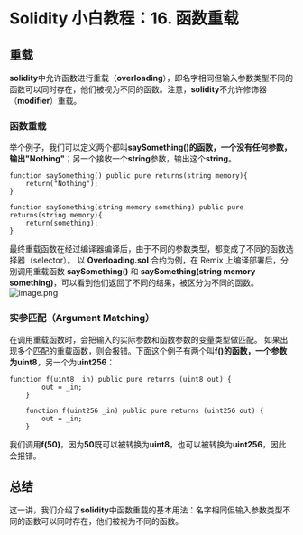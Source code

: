 # Solidity 小白教程：16. 函数重载

## 重载

**solidity**中允许函数进行重载（**overloading**），即名字相同但输入参数类型不同的函数可以同时存在，他们被视为不同的函数。注意，**solidity**不允许修饰器（**modifier**）重载。

### 函数重载

举个例子，我们可以定义两个都叫**saySomething()**的函数，一个没有任何参数，输出**"Nothing"**；另一个接收一个**string**参数，输出这个**string**。

```solidity
function saySomething() public pure returns(string memory){
    return("Nothing");
}

function saySomething(string memory something) public pure returns(string memory){
    return(something);
}
```

最终重载函数在经过编译器编译后，由于不同的参数类型，都变成了不同的函数选择器（selector）。
以 **Overloading.sol** 合约为例，在 Remix 上编译部署后，分别调用重载函数 **saySomething()** 和 **saySomething(string memory something)**，可以看到他们返回了不同的结果，被区分为不同的函数。
![image.png](https://cdn.nlark.com/yuque/0/2023/png/97322/1694577125621-a54d3a52-df16-43a5-b178-04f6a74113b1.png#averageHue=%2330384d&clientId=u94f0945b-ce24-4&from=paste&id=u1938cef5&originHeight=544&originWidth=576&originalType=url&ratio=2&rotation=0&showTitle=false&size=107256&status=done&style=none&taskId=u59d6e5df-8300-460f-9f64-e671b40bb15&title=)

### 实参匹配（Argument Matching）

在调用重载函数时，会把输入的实际参数和函数参数的变量类型做匹配。 如果出现多个匹配的重载函数，则会报错。下面这个例子有两个叫**f()**的函数，一个参数为**uint8**，另一个为**uint256**：

```solidity
function f(uint8 _in) public pure returns (uint8 out) {
        out = _in;
    }

    function f(uint256 _in) public pure returns (uint256 out) {
        out = _in;
    }
```

我们调用**f(50)**，因为**50**既可以被转换为**uint8**，也可以被转换为**uint256**，因此会报错。

## 总结

这一讲，我们介绍了**solidity**中函数重载的基本用法：名字相同但输入参数类型不同的函数可以同时存在，他们被视为不同的函数。
